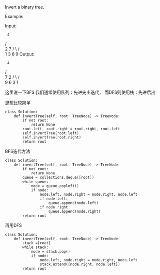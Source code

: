 Invert a binary tree.

Example:

Input:

     4
   /   \
  2     7
 / \   / \
1   3 6   9
Output:

     4
   /   \
  7     2
 / \   / \
9   6 3   1


这里说一下BFS 我们通常使用队列：先进先出迭代， 而DFS则使用栈：先进后出

思想比较简单
```
class Solution:
    def invertTree(self, root: TreeNode) -> TreeNode:
        if not root:
            return None
        root.left, root.right = root.right, root.left
        self.invertTree(root.left)
        self.invertTree(root.right)
        return root
```

BFS迭代方法
```
class Solution:
    def invertTree(self, root: TreeNode) -> TreeNode:
        if not root:
            return None
        queue = collections.deque([root])
        while queue:
            node = queue.popleft()
            if node:
                node.left, node.right = node.right, node.left
                if node.left:
                    queue.append(node.left)
                if node.right:
                    queue.append(node.right)
        return root
```

再用DFS
```
class Solution:
    def invertTree(self, root: TreeNode) -> TreeNode:
        stack =[root]
        while stack:
            node = stack.pop()
            if node:
                node.left, node.right = node.right, node.left
                stack.extend([node.right, node.left])
        return root
```
